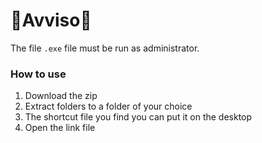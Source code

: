 # 🚨Avviso🚨

The file `.exe` file must be run as administrator.

### How to use
1. Download the zip
2. Extract folders to a folder of your choice
3. The shortcut file you find you can put it on the desktop
4. Open the link file
